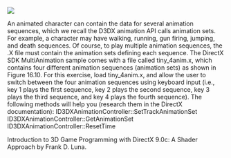 [![](http://img.youtube.com/vi/1GtB946Q23s/0.jpg)](http://www.youtube.com/watch?v=1GtB946Q23s "Chapter 16 - Exercise 1 - Animation Sets")

An animated character can contain the data for several animation sequences, which we recall the D3DX animation API calls animation sets. For
example, a character may have walking, running, gun firing, jumping, and death sequences. Of course, to play multiple animation sequences, the
.X file must contain the animation sets defining each sequence. The DirectX SDK MultiAnimation sample comes with a file called tiny_4anim.x,
which contains four different animation sequences (animation sets) as shown in Figure 16.10.
For this exercise, load tiny_4anim.x, and allow the user to switch between the four animation sequences using keyboard input (i.e., key 1 plays the
first sequence, key 2 plays the second sequence, key 3 plays the third sequence, and key 4 plays the fourth sequence). The following methods will
help you (research them in the DirectX documentation):
ID3DXAnimationController::SetTrackAnimationSet
ID3DXAnimationController::GetAnimationSet
ID3DXAnimationController::ResetTime

Introduction to 3D Game Programming with DirectX 9.0c: A Shader Approach by Frank D. Luna.
